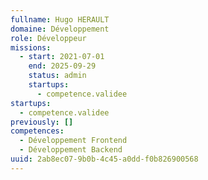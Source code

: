 ```yaml
---
fullname: Hugo HERAULT
domaine: Développement
role: Développeur
missions:
  - start: 2021-07-01
    end: 2025-09-29
    status: admin
    startups:
      - competence.validee
startups:
  - competence.validee
previously: []
competences:
  - Développement Frontend
  - Développement Backend
uuid: 2ab8ec07-9b0b-4c45-a0dd-f0b826900568
---
```

